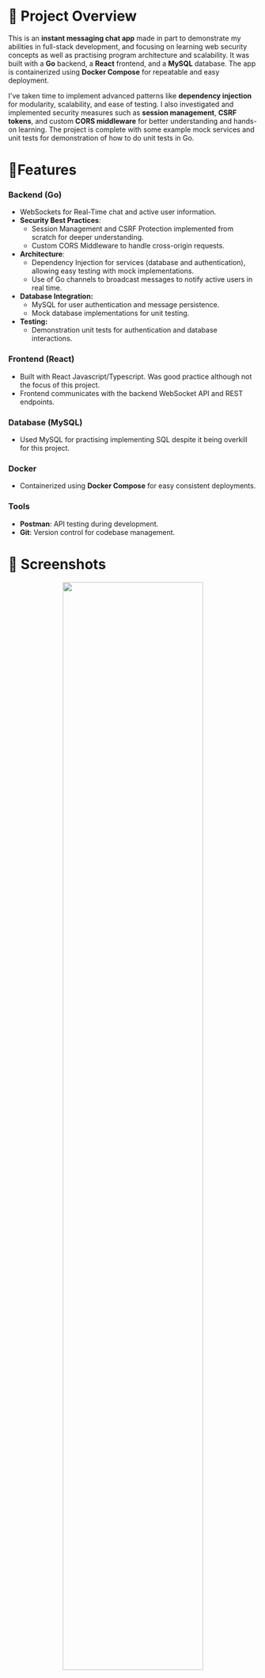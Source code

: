 # 📜 Project Overview

This is an **instant messaging chat app** made in part to demonstrate my abilities in full-stack development, and focusing on learning web security concepts as well as practising program architecture and scalability. It was built with a **Go** backend, a **React** frontend, and a **MySQL** database. The app is containerized using **Docker Compose** for repeatable and easy deployment.

I've taken time to implement advanced patterns like **dependency injection** for modularity, scalability, and ease of testing. I also investigated and implemented security measures such as **session management**, **CSRF tokens**, and custom **CORS middleware** for better understanding and hands-on learning. The project is complete with some example mock services and unit tests for demonstration of how to do unit tests in Go.

# 🚩Features

### Backend (Go)

- WebSockets for Real-Time chat and active user information.
- **Security Best Practices**:
  - Session Management and CSRF Protection implemented from scratch for deeper understanding.
  - Custom CORS Middleware to handle cross-origin requests.
- **Architecture**:
  - Dependency Injection for services (database and authentication), allowing easy testing with mock implementations.
  - Use of Go channels to broadcast messages to notify active users in real time.
- **Database Integration:**
  - MySQL for user authentication and message persistence.
  - Mock database implementations for unit testing.
- **Testing:**
  - Demonstration unit tests for authentication and database interactions.

### Frontend (React)

- Built with React Javascript/Typescript. Was good practice although not the focus of this project.
- Frontend communicates with the backend WebSocket API and REST endpoints.

### Database (MySQL)

- Used MySQL for practising implementing SQL despite it being overkill for this project.

### Docker

- Containerized using **Docker Compose** for easy consistent deployments.

### Tools

- **Postman**: API testing during development.
- **Git**: Version control for codebase management.

# 📸 Screenshots

<p align="center">
  <img src='docs/Screenshot-login.png'  style="width:75%;height:75%;">
</p>
<p align="center">
  <img src='docs/Screenshot-main.png'  style="width:75%;height:75%;">
</p>
<p align="center">
  <img src='docs/Screenshot-logged-out.png' style="width:75%;height:75%;">
  <p align="center"> When a user is logged out they cant connect to the websocket </p> 
</p>

# 💡 Motivation

This project was built as a learning exercise while teaching myself **Go** and exploring full-stack development and best practices for web development.

There are lots of Go frameworks such a (gin?) that handle some of the stuff implemented such as dependency injection or middleware however that aim was to practice and learn and I will be better equipped to use fraimewoks in future now I better understand the underlying mechanics.

# 📂 Project Structure (Less Important Bits Omitted)

```
chat-app/
├── backend/
│   ├── main.go          # Entry point for the Go server
│   ├── auth/            # Authentication logic
│   │   ├── auth.go      # Fnctions like Register, LoginUser and utilities for password hashing and token generation
│   │   └── auth_test.go # Unit tests for authentication functions
|   |
│   ├── broadcast/       # Handles broadcasting and notification of chat messages and active user updates
│   │   └── broadcast.go
│   ├── db/                 # Database logic and mock implementations
│   │   ├── db.go           # Functions for live MySQL database interactions (e.g., SaveMessage, GetChatHistory)
│   │   ├── db_mock.go      # Mock database implementation for testing
│   │   └── db_mock_test.go # Tests for mock database functions
|   |
│   ├── handlers/        # Request handlers for handling connections and chat history requests
│   │   └── handlers.go
│   ├── middleware/      # Custom CORS middleware to handle cross-origin requests
│   │   └── middleware.go
│   ├── models/          # Defines the data models used in the app
│   │   └── models.go
│   ├── routes/          # API route setup
│   │   └── routes.go
│   ├── services/        # Service initializations
│   │   └── services.go
│   └── utils/           # Utility functions like GetBroadcastChannel and RegisterClient
│       └── utils.go
├── frontend/
│   ├── src/
│   │   ├── App.tsx      # Main React entry point
│   │   └── Chat.tsx     # Chat component
│   │   └── TopBar.tsx   # Topbar component
│   │   ├── ....         # Other frontend bits
├── db/
│   ├── init.sql/        # Database initialisation config
├── docker-compose.yml   # Containerization configuration
└── .env                 # Example environment variables

```

# 🧑‍💻 Development Highlights

### Websockets:

I first started this project to get more hands on experiance with websockets. Initialy just for the instant messaging comunication, I later expanded this to also communicate active user updates as well.

At the moment Gorilla/websockets is defacto standard library for websockets in Go.

### **Concurrency in Go**:

This program uses concurrency by making use of Go’s Goroutines, channels, and mutex to handle tasks that can run independently and in parallel. Goroutines are lightweight threads managed by Go's runtime, allowing us to execute multiple tasks at the same time. Channels provide a way for Goroutines to communicate safely, ensuring data consistency and avoiding race conditions. Mutexes (mutual exclusions) ensure safe access to shared resources

For example, the `broadcast.StartBroadcastListener()` Goroutine listens on a shared channel to receive messages and broadcasts them to all connected clients A mutex ensures that the shared `clients` map is accessed safely:

```go
// Example Channel for broadcasting messages
var broadcast = make(chan models.Message)

// Example code from broadcast.go
// Goroutine to listen and handle messages
func StartBroadcastListener() {
	broadcast := utils.GetBroadcastChannel() //
	clients, mutex := utils.GetClients()

	for msg := range broadcast {
		messageBytes, _ := json.Marshal(msg)
		mutex.Lock() // Lock the mutex to prevent concurrent writes to the clients map

		for client := range clients {
			select {
			case client.Send <- messageBytes: // Send message to each client
			default:
				utils.DeregisterClient(client) // Remove client if unresponsive
			}
		}
		mutex.Unlock() // Unlock the mutex after processing
	}
}

// Example sending a message to the channel
func BroadcastMessage(msg models.Message) {
    broadcast <- msg // Send the message to the broadcast channel
}

// Example starting the go routine
go broadcast.StartBroadcastListener()
```

Here, `StartBroadcastListener` runs as a Goroutine and continuously listens for messages on the `broadcast` channel. When a message is received, it is sent to all connected WebSocket clients via their respective `Send` channels. This approach allows the program to handle multiple clients and messages simultaneously without blocking other tasks.

### **Session Authentication and CRFT Tokens**:

As part of this I really enjoyed learning more about session and csrf tokens, and implementing them myself from scratch. While JWT and OAuth are more modern standards, session tokens are still used a lot and learning about the security vulnerabilities introduced by those and how csrf tokens are secure against that was very interesting.

**Explanation:**

The core idea is that a session token is a way of identifying a user for a given period. This token is given to the user as a cookie when they log in and can be used to identify themselves when they make a request (such as connecting to the chat web socket or accessing their profile). benefits?

However this can introduce a vulnerability called CSRF (cross sight request forgery). Because cookies are automatically sent with requests, a malicious website could redirect an unexpecting user to make a request without the users knowing.

CSRF tokens protect against this by verifying the origin of the request. By sending a user a crsf token when they login, also as a cookie, cross-origin site policy only allowed authorised pages to access the crsf token and attach it as a customer header.

CSRF tokens are not needed everywhere though. The users with session token cookies already are automatically connected to the websocket. The browser needs to know the username to connect however and so the session-check endpoint allows the browser to check the session token validity and get the username. This endpoint however wont bother checking the CSRF token however since its a GET endpoint and not performing any actions on behalf of the user. Generally CSRF tokens are only needed for state-changing operations.

**Downsides:**

- highly distributed systems can put a strain on reading session tokens from databases if a database read is needed to check tokens for every action.
- Improper token handling (e.g. storing session tokens wrong) can cause vulnerabilities.

### Dependency Injection:

This project demonstrates Dependency Injection (DI) by using it for both the database and the auth service.

Dependency Injection is a design pattern used to achieve Inversion of Control (IoC). (IoC being a design principle where objection creation is separate from the object consuming code.) DI achieves this IoC by receiving dependencies from an external source rather than creating them internally with the objects code. DI helps improve code maintainability, testability, extendable, and flexibility by abstracting dependencies behind an interface.

In Go, rather than traditional inheritance, object orientation is achieved more through interfaces. While Go lacks class-based inheritance, polymorphism is achieved by defining interfaces and implementing their methods in Go structs. For example, we define a `DBInterface` that specifies the required methods. Any struct that implements these methods can be used interchangeably.

The `MySQLDB` struct acts as a wrapper around the actual database connection. Because it adheres to the `DBInterface`, we can swap or mock functionality without having to change the mySQL implementation.

```go
type DBInterface interface {
	SaveMessage(msg models.Message) error
	GetChatHistory() ([]models.Message, error)
	DeleteAllMessages() error
	SaveUser(username, hashedPassword string) error
	GetUserByUsername(username string) (models.User, error)
	UpdateSessionAndCSRF(userID int, sessionToken, csrfToken string) error
	ClearSession(userID int) error
	GetUserBySessionToken(sessionToken string) (models.User, error)
}

type MySQLDB struct {
	db *sql.DB
}
```

**Benefits**:

Testability: Using interfaces for DI makes it easy to replace database or auth implementations with mocks during unit testing. The auth unit tests swap out the mySQL database implementation for a MockDB.

Flexibility: Abstracting dependencies allows you to use different implementations without changing code. This is particularly useful for integrating new services like a database. By decoupling dependencies, DI reduces tight coupling between components, making the codebase easier to maintain and extend.

Separation of Concerns: DI promotes clean architecture by separating the logic of object creation from business logic, adhering to the Single Responsibility Principle (SRP).

This architecture could be further improved with the **Repository Pattern**. This would mean encapsulating our database functionality further by creating another layer of abstraction, decoupling the data access logic from other business logic. This would make testing and new service integration even easier.

### Middleware Pattern and CORS:

Because my backend was on a different port to my frontend, I had to add Cross-Origin Resource Sharing headers to my requests. To do this I implemented a Middleware pattern to sit between request and application logic to set up headers needed.

### Unit Tests:

Unit tests have been written for the auth service and the mock database. I chose to not unit test with full code coverage because I understand unit testing and this project was focused on learning and demonstaighting my abilities, not to build a full product with an actual test suit.

In Go, it is est practice is to name test files `_test.go` and put them in the same directory as the code they are testing. This is to make it easy to find the tests and supposedly encourages writing tests alongside the code. It is suggested to use separate directories for integration tests.

Within test files is is best practice to name test functions `TestXxx` where `Xxx` describes the test.

Also in Go, you can use `t.Run` to group related test cases in subtests.

### **DevOps Skills**:

Utilized Docker Compose for consistent environments and streamlined deployment.

# 🏗️ Further Expansion

- Chat paging and offset
- Repository Pattern: I was investigating other patterns such as using a repository pattern. by doing so I could increased testability of my database code and allow easy integration with out databases. However given the size of the program, and a general less is more mindset in Go, I chose to stop at dependency injection.
- WebSocket Scalability
- Rate Limiting and other security measures
- Implement CI/CD pipelines.

## 📊 Results and Insights

- Gained proficiency in **Go** for backend development.
- Practice integrate **React.js** .
- Better knowledge of **security best practices** in web development.
- Practiced **DevOps concepts** with containerized deployment using Docker.

## 🚀 How to Run

### Prerequisites

- **Docker** installed.

### Steps

1. Clone the repository:

   ```bash
   git clone https://github.com/your-username/chat-app.git
   cd chat-app
   ```

2. Start the application using Docker Compose:

   ```bash
   Copy code
   docker-compose up --build
   ```

3. Access the app:
   - Frontend: http://localhost:3000
   - Backend API: http://localhost:8080

## 🤝 Contact

Please reach out if you have questions, always happy to talk!

- **Email**: peterboughton11@gmail.com
- **LinkedIn**: [LinkedIn](https://www.linkedin.com/in/peter-semrau-boughton/)
- **GitHub**: [GitHub](https://github.com/Peter-SB)
